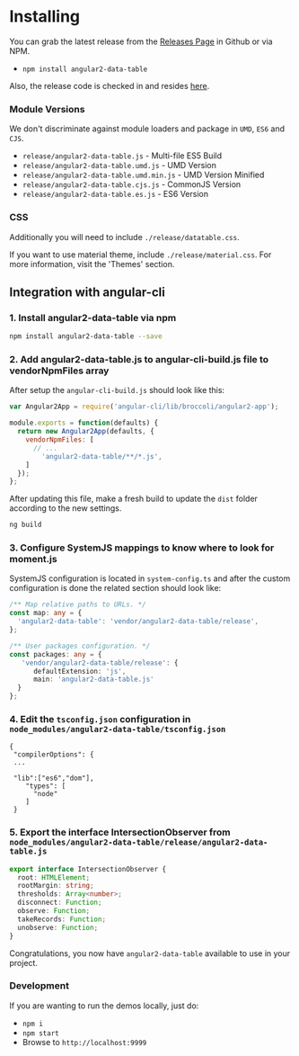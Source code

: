 # Installing

You can grab the latest release from the [Releases Page](https://github.com/swimlane/angular2-data-table/releases) in Github or via NPM.

* `npm install angular2-data-table`

Also, the release code is checked in and resides [here](https://github.com/swimlane/angular2-data-table/tree/master/release).

### Module Versions
We don't discriminate against module loaders and package in `UMD`, `ES6` and `CJS`.

- `release/angular2-data-table.js` - Multi-file ES5 Build
- `release/angular2-data-table.umd.js` - UMD Version
- `release/angular2-data-table.umd.min.js` - UMD Version Minified
- `release/angular2-data-table.cjs.js` - CommonJS Version
- `release/angular2-data-table.es.js` - ES6 Version

### CSS
Additionally you will need to include `./release/datatable.css`.

If you want to use material theme, include `./release/material.css`. For more information, visit the 'Themes' section.


## Integration with angular-cli

### 1. Install angular2-data-table via npm

```bash
npm install angular2-data-table --save
```

### 2. Add angular2-data-table.js to angular-cli-build.js file to vendorNpmFiles array

After setup the `angular-cli-build.js` should look like this:

```js
var Angular2App = require('angular-cli/lib/broccoli/angular2-app');

module.exports = function(defaults) {
  return new Angular2App(defaults, {
    vendorNpmFiles: [
      // ...
        'angular2-data-table/**/*.js',
    ]
  });
};
```
After updating this file, make a fresh build to update the `dist` folder according to the new settings.
```bash
ng build
```

### 3. Configure SystemJS mappings to know where to look for moment.js

SystemJS configuration is located in `system-config.ts` and after the custom configuration is done the related section should look like:


```ts
/** Map relative paths to URLs. */
const map: any = {
  'angular2-data-table': 'vendor/angular2-data-table/release',
};

/** User packages configuration. */
const packages: any = {
   'vendor/angular2-data-table/release': {
      defaultExtension: 'js',
      main: 'angular2-data-table.js'
  }
};
```

### 4. Edit the `tsconfig.json` configuration in `node_modules/angular2-data-table/tsconfig.json`

```
{
 "compilerOptions": {
 ...

 "lib":["es6","dom"],
    "types": [
      "node"
    ]
 }
```

### 5. Export the interface IntersectionObserver from `node_modules/angular2-data-table/release/angular2-data-table.js`

```ts
export interface IntersectionObserver {
  root: HTMLElement;
  rootMargin: string;
  thresholds: Array<number>;
  disconnect: Function;
  observe: Function;
  takeRecords: Function;
  unobserve: Function;
}
```

Congratulations, you now have `angular2-data-table`  available to use in your project.

### Development
If you are wanting to run the demos locally, just do:

- `npm i`
- `npm start`
- Browse to `http://localhost:9999`
